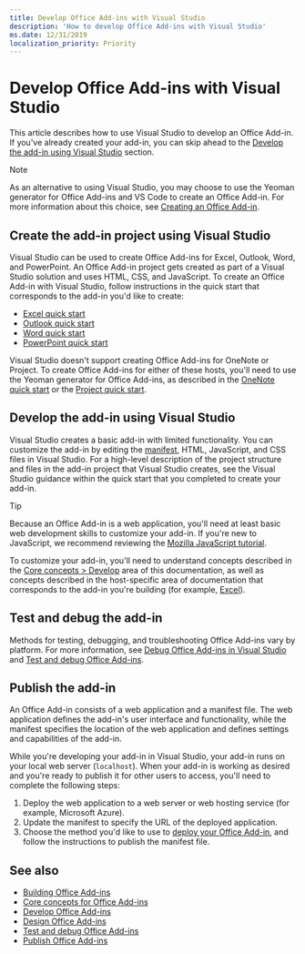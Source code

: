 ```yaml
---
title: Develop Office Add-ins with Visual Studio
description: 'How to develop Office Add-ins with Visual Studio'
ms.date: 12/31/2019
localization_priority: Priority
---
```


# Develop Office Add-ins with Visual Studio

This article describes how to use Visual Studio to develop an Office Add-in. If you've already created your add-in, you can skip ahead to the [Develop the add-in using Visual Studio](#develop-the-add-in-using-visual-studio) section.

> [!NOTE]
> As an alternative to using Visual Studio, you may choose to use the Yeoman generator for Office Add-ins and VS Code to create an Office Add-in. For more information about this choice, see [Creating an Office Add-in](../overview/office-add-ins-fundamentals.md#creating-an-office-add-in).

## Create the add-in project using Visual Studio

Visual Studio can be used to create Office Add-ins for Excel, Outlook, Word, and PowerPoint. An Office Add-in project gets created as part of a Visual Studio solution and uses HTML, CSS, and JavaScript. To create an Office Add-in with Visual Studio, follow instructions in the quick start that corresponds to the add-in you'd like to create:

- [Excel quick start](../quickstarts/excel-quickstart-jquery.md?tabs=visualstudio)
- [Outlook quick start](../quickstarts/outlook-quickstart.md?tabs=visualstudio)
- [Word quick start](../quickstarts/word-quickstart.md?tabs=visualstudio)
- [PowerPoint quick start](../quickstarts/powerpoint-quickstart.md?tabs=visualstudio)

Visual Studio doesn't support creating Office Add-ins for OneNote or Project. To create Office Add-ins for either of these hosts, you'll need to use the Yeoman generator for Office Add-ins, as described in the [OneNote quick start](../quickstarts/onenote-quickstart.md) or the [Project quick start](../quickstarts/project-quickstart.md).

## Develop the add-in using Visual Studio

Visual Studio creates a basic add-in with limited functionality. You can customize the add-in by editing the [manifest](add-in-manifests.md), HTML, JavaScript, and CSS files in Visual Studio. For a high-level description of the project structure and files in the add-in project that Visual Studio creates, see the Visual Studio guidance within the quick start that you completed to create your add-in. 

> [!TIP]
> Because an Office Add-in is a web application, you'll need at least basic web development skills to customize your add-in. If you're new to JavaScript, we recommend reviewing the [Mozilla JavaScript tutorial](https://developer.mozilla.org/docs/Web/JavaScript/Guide/Introduction).

To customize your add-in, you'll need to understand concepts described in the [Core concepts > Develop](develop-overview.md) area of this documentation, as well as concepts described in the host-specific area of documentation that corresponds to the add-in you're building (for example, [Excel](../excel/index.yml)). 

## Test and debug the add-in

Methods for testing, debugging, and troubleshooting Office Add-ins vary by platform. For more information, see [Debug Office Add-ins in Visual Studio](debug-office-add-ins-in-visual-studio.md) and [Test and debug Office Add-ins](../testing/test-debug-office-add-ins.md).

## Publish the add-in

An Office Add-in consists of a web application and a manifest file. The web application defines the add-in's user interface and functionality, while the manifest specifies the location of the web application and defines settings and capabilities of the add-in.

While you're developing your add-in in Visual Studio, your add-in runs on your local web server (`localhost`). When your add-in is working as desired and you're ready to publish it for other users to access, you'll need to complete the following steps:

1. Deploy the web application to a web server or web hosting service (for example, Microsoft Azure).
2. Update the manifest to specify the URL of the deployed application. 
3. Choose the method you'd like to use to [deploy your Office Add-in](../publish/publish.md), and follow the instructions to publish the manifest file.

## See also

- [Building Office Add-ins](../overview/office-add-ins-fundamentals.md)
- [Core concepts for Office Add-ins](../overview/core-concepts-office-add-ins.md)
- [Develop Office Add-ins](../develop/develop-overview.md)
- [Design Office Add-ins](../design/add-in-design.md)
- [Test and debug Office Add-ins](../testing/test-debug-office-add-ins.md)
- [Publish Office Add-ins](../publish/publish.md)
